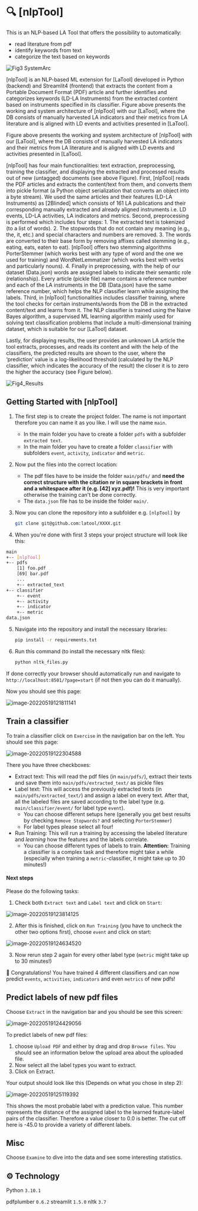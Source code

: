 # 🔍 [nlpTool]

This is an NLP-based LA Tool that offers the possibility to automatically:

- read literature from pdf
- identify keywords from text
- categorize the text based on keywords

![Fig3 SystemArc](https://user-images.githubusercontent.com/91469248/226555819-8b9be44b-704f-40fe-9681-fbb26bfdaece.jpg)

[nlpTool] is an NLP-based ML extension for [LaTool] developed in Python (backend) and Streamlit4 (frontend) that extracts the content from a Portable Document Format (PDF) article and further identifies and categorizes keywords (LD-LA Instruments) from the extracted content based on instruments specified in its classifier. Figure above presents the working and system architecture of [nlpTool] with our [LaTool], where the DB consists of manually harvested LA indicators and their metrics from LA literature and is aligned with LD events and activities presented in [LaTool].

Figure above presents the working and system architecture of [nlpTool] with our [LaTool], where the DB consists of manually harvested LA indicators and their metrics from LA literature and is aligned with LD events and activities presented in [LaTool].

[nlpTool] has four main functionalities: text extraction, preprocessing, training the classifier, and displaying the extracted and processed results out of new (untagged) documents (see above Figure). First, [nlpTool] reads the PDF articles and extracts the content/text from them, and converts them into pickle format (a Python object serialization that converts an object into a byte stream). We used the same articles and their features (LD-LA Instruments) as [2Blinded] which consists of 161 LA publications and their corresponding manually extracted and already aligned instruments i.e. LD events, LD-LA activities, LA indicators and metrics. Second, preprocessing is performed which includes four steps: 1. The extracted text is tokenized (to a list of words). 2. The stopwords that do not contain any meaning (e.g., the, it, etc.) and special characters and numbers are removed. 3. The words are converted to their base form by removing affixes called stemming (e.g., eating, eats, eaten to eat). [nlpTool] offers two stemming algorithms PorterStemmer (which works best with any type of word and the one we used for training) and WordNetLemmatizer (which works best with verbs and particularly nouns). 4. Finally in preprocessing, with the help of our dataset (Data.json) words are assigned labels to indicate their semantic role (relationship). Every article (pickle file) name contains a reference number and each of the LA instruments in the DB (Data.json) have the same reference number, which helps the NLP classifier learn while assigning the labels. Third, in [nlpTool] functionalities includes classifier training, where the tool checks for certain instruments/words from the DB in the extracted content/text and learns from it. The NLP classifier is trained using the Naive Bayes algorithm, a supervised
ML learning algorithm mainly used for solving text classification problems that include a multi-dimensional training dataset, which is suitable for our [LaTool] dataset.

Lastly, for displaying results, the user provides an unknown LA article the tool extracts, processes, and reads its content and with the help of the classifiers, the predicted results are shown to the user, where the ‘prediction’ value is a log-likelihood threshold (calculated by the NLP classifier, which indicates the accuracy of the result) the closer it is to zero the higher the accuracy (see Figure below).

![Fig4_Results](https://user-images.githubusercontent.com/91469248/226553770-7b41e509-71f4-4c97-9535-f080e059b4b9.png)


## Getting Started with [nlpTool]

1. The first step is to create the project folder. The name is not important therefore you can name it as you like. I will use the name `main`.
   
   - In the main folder you have to create a folder `pdfs` with a subfolder `extracted text`.
   - In the main folder you have to create a folder `classifier` with subfolders `event`, `activity`, `indicator` and `metric`.

2. Now put the files into the correct location:
   
   - The pdf files have to be inside the folder `main/pdfs/` and **need the correct structure with the citation nr in square brackets in front and a whitespace after it (e.g. [42] xyz.pdf)!** This is very important otherwise the training can't be done correctly.
   - The `data.json` file has to be inside the folder `main/`.

3. Now you can clone the repository into a subfolder e.g. `[nlpTool]` by 
   
   ```bash
   git clone git@github.com:latool/XXXX.git
   ```

4. When you're done with first 3 steps your project structure will look like this:

```bash
main
+-- [nlpTool]
+-- pdfs
    [1] foo.pdf
    [69] bar.pdf
    ...
    +-- extracted_text
+-- classifier
    +-- event
    +-- activity
    +-- indicator
    +-- metric
data.json
```

5. Navigate into the repository and install the necessary libraries:
   
   ```bash
   pip install -r requirements.txt
   ```

6. Run this command (to install the necessary nltk files):
   
   ```bash
   python nltk_files.py
   ```

If done correctly your browser should automatically run and navigate to `http://localhost:8501/?page=start` (if not then you can do it manually).

Now you should see this page:

![image-20220519121811141](/img/tut_landing_page.png)

## Train a classifier

To train a classifier click on `Exercise` in the navigation bar on the left. You should see this page:

![image-20220519122304588](/img/tut_training.png)

There you have three checkboxes:

- Extract text: This will read the pdf files (in `main/pdfs/`), extract their texts and save them into `main/pdfs/extracted_text/` as pickle files
- Label text: This will access the previously extracted texts (in `main/pdfs/extracted_text/`) and assign a label on every text. After that, all the labeled files are saved according to the label type (e.g. `main/classifier/event/` for label type `event`).
  - You can choose different setups here (generally you get best results by checking `Remove Stopwords?` and selecting `PorterStemmer`)
  - For label types please select all four!
- Run Training: This will run a training by accessing the labeled literature and *learning* how the features and the labels correlate.
  - You can choose different types of labels to train. **Attention:** Training a classifier is a complex task and therefore might take a while (especially when training a `metric`-classifier, it might take up to 30 minutes!) 

#### Next steps

Please do the following tasks:

1. Check both `Extract text` and `Label text` and click on `Start`:

![image-20220519123814125](/img/tut_labeling.png)

2. After this is finished, click on `Run Training` (you have to uncheck the other two options first), choose `event` and click on start:

![image-20220519124634520](/img/tut_run_training.png)

3. Now rerun step 2 again for every other label type (`metric` might take up to 30 minutes!)

🎉 Congratulations! You have trained 4 different classifiers and can now predict `events`, `activities`, `indicators` and even `metrics` of new pdfs!

## Predict labels of new pdf files

Choose `Extract` in the navigation bar and you should be see this screen:

![image-20220519124429056](/img/tut_predict.png)

To predict labels of new pdf files:

1. choose `Upload PDF` and either by drag and drop  `Browse files`. You should see an information below the upload area  about the uploaded file.
2. Now select all the label types you want to extract.
3. Click on Extract. 

Your output should look like this (Depends on what you chose in step 2):

![image-20220519125119392](/img/tut_extraction_output.png)

This shows the most probable label with a prediction value. This number represents the distance of the assigned label to the learned feature-label pairs of the classifier. Therefore a value closer to 0.0 is better. The cut off here is -45.0 to provide a variety of different labels.

## Misc

Choose `Examine` to dive into the data and see some interesting statistics. 

## ⚙ Technology

Python `3.10.1`

pdfplumber `0.6.2`
streamlit `1.5.0`
nltk `3.7`
